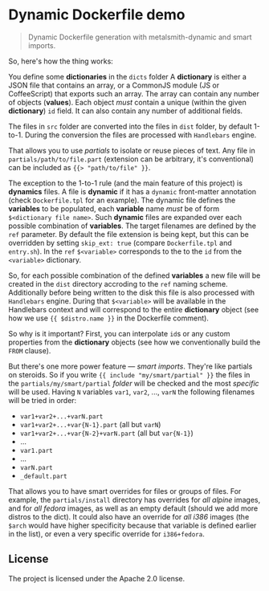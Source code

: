 Dynamic Dockerfile demo
======================

> Dynamic Dockerfile generation with metalsmith-dynamic and smart imports.

So, here's how the thing works:

You define some **dictionaries** in the `dicts` folder A **dictionary** is either a JSON file that contains an array, or a CommonJS module (JS or CoffeeScript) that exports such an array.
The array can contain any number of objects (**values**). Each object _must_ contain a unique (within the given **dictionary**) `id` field. It can also contain any number of additional fields.

The files in `src` folder are converted into the files in `dist` folder, by default 1-to-1. During the conversion the files are processed with `Handlebars` engine.

That allows you to use _partials_ to isolate or reuse pieces of text. Any file in `partials/path/to/file.part` (extension can be arbitrary, it's conventional) can be included as `{{> "path/to/file" }}`.

The exception to the 1-to-1 rule (and the main feature of this project) is **dynamics** files. A file is **dynamic** if it has a `dynamic` front-matter annotation (check `Dockerfile.tpl` for an example). The dynamic file defines the **variables** to be populated, each **variable** name _must_ be of form `$<dictionary file name>`. Such **dynamic** files are expanded over each possible combination of **variables**. The target filenames are defined by the `ref` parameter. By default the file extension is being kept, but this can be overridden by setting `skip_ext: true` (compare `Dockerfile.tpl` and `entry.sh`). In the `ref` `$<variable>` corresponds to the to the `id` from the `<variable>` dictionary.

So, for each possible combination of the defined **variables** a new file will be created in the `dist` directory accroding to the `ref` naming scheme. Additionally before being written to the disk this file is also processed with `Handlebars` engine. During that `$<variable>` will be available in the Handlebars context and will correspond to the entire **dictionary** object (see how we use `{{ $distro.name }}` in the Dockerfile comment).

So why is it important? First, you can interpolate `id`s or any custom properties from the **dictionary** objects (see how we conventionally build the `FROM` clause).

But there's one more power feature — _smart imports_. They're like partials on steroids. So if you write `{{ include "my/smart/partial" }}` the files in the `partials/my/smart/partial` _folder_ will be checked and the most _specific_ will be used. Having `N` variables `var1`, `var2`, ..., `varN` the following filenames will be tried in order:

- `var1+var2+...+varN.part`
- `var1+var2+...+var{N-1}.part` (all but `varN`)
- `var1+var2+...+var{N-2}+varN.part` (all but `var{N-1}`)
- ...
- `var1.part`
- ...
- `varN.part`
- `_default.part`

That allows you to have smart overrides for files or groups of files. For example, the `partials/install` directory has overrides for _all alpine_ images, and for _all fedora_ images, as well as an empty default (should we add more distros to the dict). It could also have an override for _all i386_ images (the `$arch` would have higher specificity because that variable is defined earlier in the list), or even a very specific override for `i386+fedora`.

License
-------

The project is licensed under the Apache 2.0 license.
